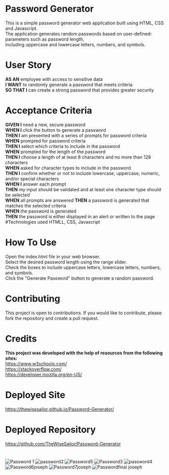 # Password Generator

This is a simple password generator web application built using HTML, CSS and Javascript.<br>
The application generates random passwords based on user-defined-parameters such as password length,<br>
including uppercase and lowercase letters, numbers, and symbols.

# User Story

**AS AN** employee with access to sensitive data<br>
**I WANT** to randomly generate a password that meets criteria<br>
**SO THAT I** can create a strong password that provides greater security<br>

# Acceptance Criteria

**GIVEN I** need a new, secure password<br>
**WHEN I** click the button to generate a password<br>
**THEN I** am presented with a series of prompts for password criteria<br>
**WHEN** prompted for password criteria<br>
**THEN I** select which criteria to include in the password<br>
**WHEN** prompted for the length of the password<br>
**THEN I** choose a length of at least 8 characters and no more than 128 characters<br>
**WHEN** asked for character types to include in the password<br>
**THEN I** confirm whether or not to include lowercase, uppercase, numeric, and/or special characters<br>
**WHEN I** answer each prompt<br>
**THEN** my input should be validated and at least one character type should be selected<br>
**WHEN** all prompts are answered
**THEN** a password is generated that matches the selected criteria<br>
**WHEN** the password is generated<br>
**THEN** the password is either displayed in an alert or written to the page<br>
#Technologies used
HTMLL, CSS, Javascript

# How To Use

Open the index.html file in your web browser. <br>
Select the desired password length using the range slider.<br>
Check the boxes to include uppercase letters, lowercase letters, numbers, and symbols.<br>
Click the "Generate Password" button to generate a random password.

# Contributing

This project is open to contributions. If you would like to contribute, please fork the repository and create a pull request.

# Credits

**This project was developed with the help of resources from the following sites:** <br>
https://www.w3schools.com/<br>
https://stackoverflow.com/<br>
https://developer.mozilla.org/en-US/<br>

# Deployed Site

https://thewisesailor.github.io/Password-Generator/

# Deployed Repository

https://github.com/TheWiseSailor/Password-Generator

# 
![Password 1](https://user-images.githubusercontent.com/68026214/235961720-e35dd3c3-9df2-43ec-b7a7-3bb65dd84a70.jpg)
![password2](https://user-images.githubusercontent.com/68026214/235961746-a1d683f7-a0dc-4c04-a357-2bc9436043fd.jpg)
![Password5](https://user-images.githubusercontent.com/68026214/235962440-128d326d-a2a1-4cdb-8ff2-851c8c7cf00e.jpg)
![Password3](https://user-images.githubusercontent.com/68026214/235961760-c7c7e319-3501-49f6-aaa4-c01d9d395ea8.jpg)
![password4](https://user-images.githubusercontent.com/68026214/235961765-0ee576d4-e7b2-47fa-b787-aa4cfa119e24.jpg)
![Password6joseph](https://user-images.githubusercontent.com/68026214/235962311-75371152-ed05-4fd8-bca1-e611df09d1d7.jpg)
![Password7joseph](https://user-images.githubusercontent.com/68026214/235962327-aa1d52a2-8b08-4cba-b2d5-8f39ca0311d5.jpg)
![Passwordfinal joseph](https://user-images.githubusercontent.com/68026214/235962348-e5792893-2a13-459a-b242-128b352ffc97.jpg)

